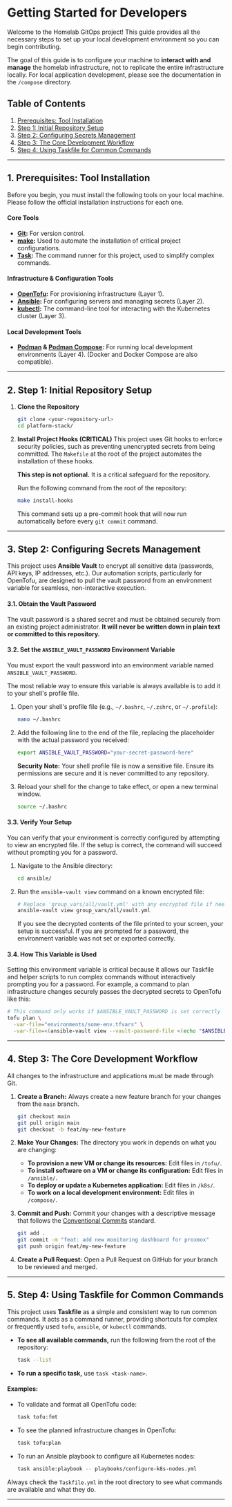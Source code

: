 
# Getting Started for Developers

Welcome to the Homelab GitOps project! This guide provides all the necessary steps to set up your local development environment so you can begin contributing.

The goal of this guide is to configure your machine to **interact with and manage** the homelab infrastructure, not to replicate the entire infrastructure locally. For local application development, please see the documentation in the `/compose` directory.

## Table of Contents

1.  [Prerequisites: Tool Installation](#1-prerequisites-tool-installation)
2.  [Step 1: Initial Repository Setup](#2-step-1-initial-repository-setup)
3.  [Step 2: Configuring Secrets Management](#3-step-2-configuring-secrets-management)
4.  [Step 3: The Core Development Workflow](#4-step-3-the-core-development-workflow)
5.  [Step 4: Using Taskfile for Common Commands](#5-step-4-using-taskfile-for-common-commands)

---

## 1. Prerequisites: Tool Installation

Before you begin, you must install the following tools on your local machine. Please follow the official installation instructions for each one.

#### Core Tools
-   **[Git](https://git-scm.com/book/en/v2/Getting-Started-Installing-Git):** For version control.
-   **[make](https://www.gnu.org/software/make/):** Used to automate the installation of critical project configurations.
-   **[Task](https://taskfile.dev/installation/):** The command runner for this project, used to simplify complex commands.

#### Infrastructure & Configuration Tools
-   **[OpenTofu](https://opentofu.org/docs/intro/install/):** For provisioning infrastructure (Layer 1).
-   **[Ansible](https://docs.ansible.com/ansible/latest/installation_guide/intro_installation.html):** For configuring servers and managing secrets (Layer 2).
-   **[kubectl](https://kubernetes.io/docs/tasks/tools/install-kubectl/):** The command-line tool for interacting with the Kubernetes cluster (Layer 3).

#### Local Development Tools
-   **[Podman](https://podman.io/getting-started/installation) & [Podman Compose](https://github.com/containers/podman-compose#installation):** For running local development environments (Layer 4). (Docker and Docker Compose are also compatible).

---

## 2. Step 1: Initial Repository Setup

1.  **Clone the Repository**
    ```sh
    git clone <your-repository-url>
    cd platform-stack/
    ```

2.  **Install Project Hooks (CRITICAL)**
    This project uses Git hooks to enforce security policies, such as preventing unencrypted secrets from being committed. The `Makefile` at the root of the project automates the installation of these hooks.

    **This step is not optional.** It is a critical safeguard for the repository.

    Run the following command from the root of the repository:
    ```sh
    make install-hooks
    ```
    This command sets up a pre-commit hook that will now run automatically before every `git commit` command.

---

## 3. Step 2: Configuring Secrets Management

This project uses **Ansible Vault** to encrypt all sensitive data (passwords, API keys, IP addresses, etc.). Our automation scripts, particularly for OpenTofu, are designed to pull the vault password from an environment variable for seamless, non-interactive execution.

#### 3.1. Obtain the Vault Password

The vault password is a shared secret and must be obtained securely from an existing project administrator. **It will never be written down in plain text or committed to this repository.**

#### 3.2. Set the `ANSIBLE_VAULT_PASSWORD` Environment Variable

You must export the vault password into an environment variable named `ANSIBLE_VAULT_PASSWORD`.

The most reliable way to ensure this variable is always available is to add it to your shell's profile file.

1.  Open your shell's profile file (e.g., `~/.bashrc`, `~/.zshrc`, or `~/.profile`):
    ```sh
    nano ~/.bashrc
    ```

2.  Add the following line to the end of the file, replacing the placeholder with the actual password you received:
    ```sh
    export ANSIBLE_VAULT_PASSWORD="your-secret-password-here"
    ```
    **Security Note:** Your shell profile file is now a sensitive file. Ensure its permissions are secure and it is never committed to any repository.

3.  Reload your shell for the change to take effect, or open a new terminal window.
    ```sh
    source ~/.bashrc
    ```

#### 3.3. Verify Your Setup

You can verify that your environment is correctly configured by attempting to view an encrypted file. If the setup is correct, the command will succeed without prompting you for a password.

1.  Navigate to the Ansible directory:
    ```sh
    cd ansible/
    ```

2.  Run the `ansible-vault view` command on a known encrypted file:
    ```sh
    # Replace 'group_vars/all/vault.yml' with any encrypted file if needed
    ansible-vault view group_vars/all/vault.yml
    ```
    If you see the decrypted contents of the file printed to your screen, your setup is successful. If you are prompted for a password, the environment variable was not set or exported correctly.

#### 3.4. How This Variable is Used

Setting this environment variable is critical because it allows our Taskfile and helper scripts to run complex commands without interactively prompting you for a password. For example, a command to plan infrastructure changes securely passes the decrypted secrets to OpenTofu like this:

```bash
# This command only works if $ANSIBLE_VAULT_PASSWORD is set correctly
tofu plan \
  -var-file="environments/some-env.tfvars" \
  -var-file=<(ansible-vault view --vault-password-file <(echo "$ANSIBLE_VAULT_PASSWORD") environments/some-env.secrets.tfvars)
  ```

---

## 4. Step 3: The Core Development Workflow

All changes to the infrastructure and applications must be made through Git.

1.  **Create a Branch:** Always create a new feature branch for your changes from the `main` branch.
    ```sh
    git checkout main
    git pull origin main
    git checkout -b feat/my-new-feature
    ```

2.  **Make Your Changes:** The directory you work in depends on what you are changing:
    -   **To provision a new VM or change its resources:** Edit files in `/tofu/`.
    -   **To install software on a VM or change its configuration:** Edit files in `/ansible/`.
    -   **To deploy or update a Kubernetes application:** Edit files in `/k8s/`.
    -   **To work on a local development environment:** Edit files in `/compose/`.

3.  **Commit and Push:** Commit your changes with a descriptive message that follows the [Conventional Commits](https://www.conventionalcommits.org/) standard.
    ```sh
    git add .
    git commit -m "feat: add new monitoring dashboard for proxmox"
    git push origin feat/my-new-feature
    ```

4.  **Create a Pull Request:** Open a Pull Request on GitHub for your branch to be reviewed and merged.

---

## 5. Step 4: Using Taskfile for Common Commands

This project uses **Taskfile** as a simple and consistent way to run common commands. It acts as a command runner, providing shortcuts for complex or frequently used `tofu`, `ansible`, or `kubectl` commands.

-   **To see all available commands,** run the following from the root of the repository:
    ```sh
    task --list
    ```

-   **To run a specific task,** use `task <task-name>`.

#### Examples:

-   To validate and format all OpenTofu code:
    ```sh
    task tofu:fmt
    ```

-   To see the planned infrastructure changes in OpenTofu:
    ```sh
    task tofu:plan
    ```

-   To run an Ansible playbook to configure all Kubernetes nodes:
    ```sh
    task ansible:playbook -- playbooks/configure-k8s-nodes.yml
    ```

Always check the `Taskfile.yml` in the root directory to see what commands are available and what they do.

---
